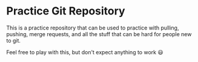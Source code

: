 # Practice Git Repository

This is a practice repository that can be used to practice with pulling, pushing, merge requests, and all the stuff that can be hard for people new to git.

Feel free to play with this, but don't expect anything to work :smiley:

